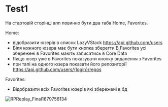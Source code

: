 # Test1

На стартовій сторінці апп повинно бути два таба Home, Favorites.

Home: 
- відобразити юзерів в список LazyVStack https://api.github.com/users 
- Біля кожного юзера має бути кнопка зберегти В Favorites усі збережені в Favorites мають записатись в Core Data
- Якщо юзер уже в Favorites показувати кнопку видалення з Favorites
- при тапі на одного юзера показати його репозиторії https://api.github.com/users/{login}/repos

Favorites: 
- Відобразити всіх Favorites юзерів які збережені в бд



![RPReplay_Final1679756134](https://user-images.githubusercontent.com/118834936/227725111-0b6179bf-ff5e-4b78-b88a-91dd0a7faaa8.gif)
